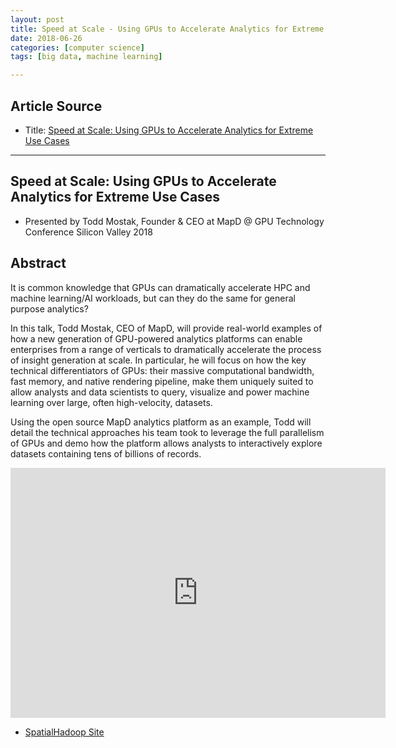 ```yaml
---
layout: post
title: Speed at Scale - Using GPUs to Accelerate Analytics for Extreme Use Cases
date: 2018-06-26
categories: [computer science]
tags: [big data, machine learning]

---
```


## Article Source
* Title: [Speed at Scale: Using GPUs to Accelerate Analytics for Extreme Use Cases](https://www.youtube.com/watch?v=BTOdLSJxsXs)

---


## Speed at Scale: Using GPUs to Accelerate Analytics for Extreme Use Cases

* Presented by Todd Mostak, Founder & CEO at MapD @ GPU Technology Conference Silicon Valley 2018


## Abstract

It is common knowledge that GPUs can dramatically accelerate HPC and machine learning/AI workloads, but can they do the same for general purpose analytics? 

In this talk, Todd Mostak, CEO of MapD, will provide real-world examples of how a new generation of GPU-powered analytics platforms can enable enterprises from a range of verticals to dramatically accelerate the process of insight generation at scale. In particular, he will focus on how the key technical differentiators of GPUs: their massive computational bandwidth, fast memory, and native rendering pipeline, make them uniquely suited to allow analysts and data scientists to query, visualize and power machine learning over large, often high-velocity, datasets. 

Using the open source MapD analytics platform as an example, Todd will detail the technical approaches his team took to leverage the full parallelism of GPUs and demo how the platform allows analysts to interactively explore datasets containing tens of billions of records.

<iframe width="600" height="400" src="https://www.youtube.com/embed/BTOdLSJxsXs" frameborder="0" allow="autoplay; encrypted-media" allowfullscreen></iframe>

* [SpatialHadoop Site](http://spatialhadoop.cs.umn.edu)